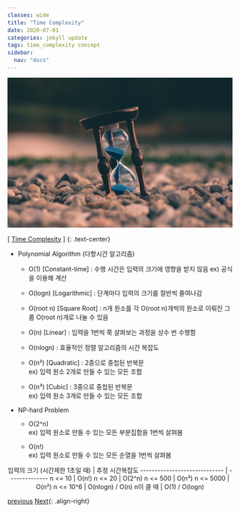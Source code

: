 ```yaml
---
classes: wide
title: "Time Complexity"
date: 2020-07-01
categories: jekyll update
tags: time_complexity concept
sidebar:
  nav: "docs"
---
```


![Image of Time Complexity](/assets/images/time_complexity.jpg "Time Complexity")

[ [Time Complexity](https://en.wikipedia.org/wiki/Time_complexity, "Wikipedia (Time Complexity)") ]
{: .text-center}    


* Polynomial Algorithm (다항시간 알고리즘)

  + O(1) [Constant-time] : 수행 시간은 입력의 크기에 영향을 받지 않음
       ex) 공식을 이용해 계산

  + O(logn) [Logarithmic] : 단계마다 입력의 크기를 절반씩 줄여나감
  + O(root n) [Square Root] : n개 원소를 각 O(root n)개씩의 원소로 이뤄진 그룹 O(root n)개로 나눌 수 있음
  + O(n) [Linear] : 입력을 1번씩 쭉 살펴보는 과정을 상수 번 수행함
  + O(nlogn) : 효율적인 정렬 알고리즘의 시간 복잡도
  + O(n²) [Quadratic] : 2중으로 중첩된 반복문  
      ex) 입력 원소 2개로 만들 수 있는 모든 조합
  + O(n³) [Cubic] : 3중으로 중첩된 반복문  
      ex) 입력 원소 3개로 만들 수 있는 모든 조합    


* NP-hard Problem
  + O(2^n)  
    ex) 입력 원소로 만들 수 있는 모든 부분집합을 1번씩 살펴봄

  + O(n!)  
    ex) 입력 원소로 만들 수 있는 모든 순열을 1번씩 살펴봄    


<center>
입력의 크기 (시간제한 1초일 때) | 추정 시간복잡도
----------------------------- | --------------
n <= 10 | O(n!)
n <= 20 | O(2^n)
n <= 500 | O(n³)
n <= 5000 | O(n²)
n <= 10^6 | O(nlogn) / O(n)
n이 클 때 | O(1) / O(logn)    
</center>


<a href="https://changpulmu.github.io/jekyll/update/Algorithm-post/" class="btn btn--inverse btn--large">previous</a>
<a href="https://changpulmu.github.io/jekyll/update/Recursion-Algorithm-post/" class="btn btn--inverse btn--large">Next</a>{: .align-right}
